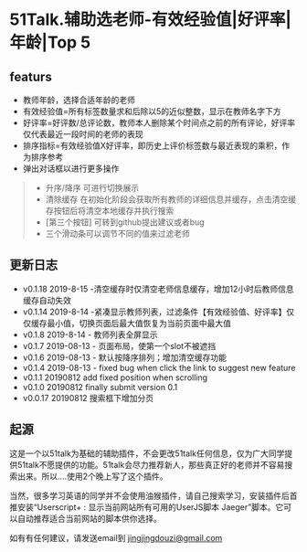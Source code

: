 # 51Talk.辅助选老师-有效经验值|好评率|年龄|Top 5
## featurs


- 教师年龄，选择合适年龄的老师
- 有效经验值=所有标签数量求和后除以5的近似整数，显示在教师名字下方
- 好评率=好评数/总评论数，教师本人删除某个时间点之前的所有评论，好评率仅代表最近一段时间的老师的表现
- 排序指标=有效经验值X好评率，即历史上评价标签数与最近表现的乘积，作为排序参考
- 弹出对话框以进行更多操作
 > - 升序/降序 可进行切换展示
 > - 清除缓存 在初始化阶段会获取所有教师的详细信息并缓存，点击清空缓存按钮后将清空本地缓存并执行搜索
 > - [第三个按钮] 可转到github提出建议或者bug
 > - 三个滑动条可以调节不同的值来过滤老师

## 更新日志
- v0.1.18 2019-8-15 -清空缓存时仅清空老师信息缓存，增加12小时后教师信息缓存自动失效
- v0.1.14 2019-8-14 -紧凑显示教师列表，过滤条件【有效经验值、好评率】仅仅缓存最小值，切换页面后最大值恢复为当前页面中最大值
- v0.1.8 2019-8-14 - 教师列表全屏显示
- v0.1.7 2019-08-13 - 页面布局，使第一个slot不被遮挡
- v0.1.6 2019-08-13 - 默认按降序排列；增加清空缓存功能
- v0.1.4 2019-08-13 - fixed bug when click the link to suggest new feature
- v0.1.1 20190812 add fixed position when scrolling
- v0.1.0 20190812 finally submit version 0.1
- v0.0.17 20190812 搜索框下增加分页

## 起源
这是一个以51talk为基础的辅助插件，不会更改51talk任何信息，仅为广大同学提供51talk不愿提供的功能。51talk会尽力推荐新人，那些真正好的老师并不容易搜索出来。所以....使用2个晚上写了这个插件。

当然，很多学习英语的同学并不会使用油猴插件，请自己搜索学习，安装插件后首推安装“Userscript+ : 显示当前网站所有可用的UserJS脚本 Jaeger”脚本。它可以自动推荐适合当前网站的脚本供你选择。

如有有任何建议，请发送email到 jingjingdouzi@gmail.com
